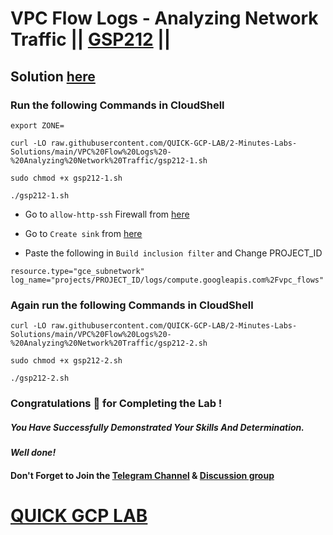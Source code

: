 # VPC Flow Logs - Analyzing Network Traffic || [GSP212](https://www.cloudskillsboost.google/focuses/1236?parent=catalog) ||

## Solution [here]()

### Run the following Commands in CloudShell
```
export ZONE=
```
```
curl -LO raw.githubusercontent.com/QUICK-GCP-LAB/2-Minutes-Labs-Solutions/main/VPC%20Flow%20Logs%20-%20Analyzing%20Network%20Traffic/gsp212-1.sh

sudo chmod +x gsp212-1.sh

./gsp212-1.sh
```

* Go to `allow-http-ssh` Firewall from [here](https://console.cloud.google.com/net-security/firewall-manager/firewall-policies/details/allow-http-ssh?)

* Go to `Create sink` from [here](https://console.cloud.google.com/logs/router/sink?)

* Paste the following in `Build inclusion filter` and Change PROJECT_ID

```
resource.type="gce_subnetwork"
log_name="projects/PROJECT_ID/logs/compute.googleapis.com%2Fvpc_flows"
```

### Again run the following Commands in CloudShell

```
curl -LO raw.githubusercontent.com/QUICK-GCP-LAB/2-Minutes-Labs-Solutions/main/VPC%20Flow%20Logs%20-%20Analyzing%20Network%20Traffic/gsp212-2.sh

sudo chmod +x gsp212-2.sh

./gsp212-2.sh
```

### Congratulations 🎉 for Completing the Lab !

##### *You Have Successfully Demonstrated Your Skills And Determination.*

#### *Well done!*

#### Don't Forget to Join the [Telegram Channel](https://t.me/QuickGcpLab) & [Discussion group](https://t.me/QuickGcpLabChats)

# [QUICK GCP LAB](https://www.youtube.com/@quickgcplab)